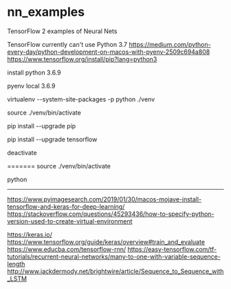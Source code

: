 # nn_examples
TensorFlow 2 examples of Neural Nets


TensorFlow currently can't use Python 3.7
https://medium.com/python-every-day/python-development-on-macos-with-pyenv-2509c694a808
https://www.tensorflow.org/install/pip?lang=python3

install python 3.6.9

pyenv local 3.6.9

virtualenv --system-site-packages -p python ./venv

source ./venv/bin/activate

pip install --upgrade pip

pip install --upgrade tensorflow

deactivate

=======
source ./venv/bin/activate

python 

---------
https://www.pyimagesearch.com/2019/01/30/macos-mojave-install-tensorflow-and-keras-for-deep-learning/
https://stackoverflow.com/questions/45293436/how-to-specify-python-version-used-to-create-virtual-environment


https://keras.io/
https://www.tensorflow.org/guide/keras/overview#train_and_evaluate
https://www.educba.com/tensorflow-rnn/
https://easy-tensorflow.com/tf-tutorials/recurrent-neural-networks/many-to-one-with-variable-sequence-length
http://www.jackdermody.net/brightwire/article/Sequence_to_Sequence_with_LSTM





